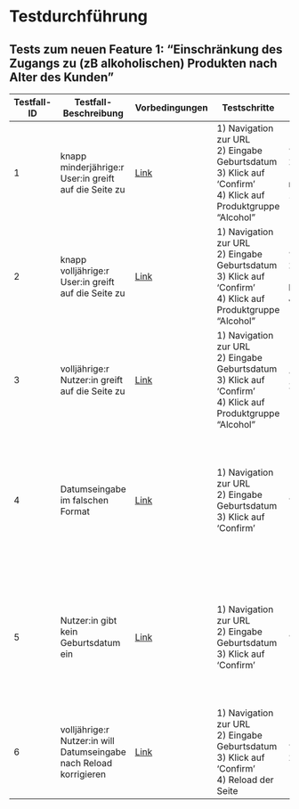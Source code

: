 # **Testdurchführung**

## **Tests zum neuen Feature 1:  “Einschränkung des Zugangs zu (zB alkoholischen) Produkten nach Alter des Kunden”**

| Testfall-ID | Testfall-Beschreibung | Vorbedingungen | Testschritte | Testdaten | SOLL | IST | Status |
| --- | --- | --- | --- | --- | --- | --- | --- |
| 1 | knapp minderjährige:r User:in greift auf die Seite zu | [Link](https://grocerymate.masterschool.com/store) | 1) Navigation zur URL<br>2) Eingabe Geburtsdatum<br>3) Klick auf ‘Confirm’<br>4) Klick auf Produktgruppe “Alcohol”&nbsp;&nbsp;&nbsp; | “02-09-2007”<br>(Geburtstag morgen vor 18 Jahren) | Fehlermeldung “Es wird nur ein eingeschränktes Sortiment angezeigt”<br>+<br>alkoholische Produkte nicht sichtbar&nbsp;&nbsp;&nbsp; | = SOLL | PASS |
| 2 | knapp volljährige:r User:in greift auf die Seite zu | [Link](https://grocerymate.masterschool.com/store) | 1) Navigation zur URL<br>2) Eingabe Geburtsdatum<br>3) Klick auf ‘Confirm’<br>4) Klick auf Produktgruppe “Alcohol”&nbsp;&nbsp;&nbsp; | “01-09-2007”<br>(Geburtstag heute vor 18 Jahren) | keine Fehlermeldung, alle Produktgruppen sichtbar&nbsp;&nbsp;&nbsp; | = SOLL | PASS |
| 3 | volljährige:r Nutzer:in greift auf die Seite zu | [Link](https://grocerymate.masterschool.com/store) | 1) Navigation zur URL<br>2) Eingabe Geburtsdatum<br>3) Klick auf ‘Confirm’<br>4) Klick auf Produktgruppe “Alcohol”&nbsp;&nbsp;&nbsp; | “30-03-2000” | keine Fehlermeldung, alle Produktgruppen sichtbar&nbsp;&nbsp;&nbsp; | = SOLL | PASS |
| 4 | Datumseingabe im falschen Format | [Link](https://grocerymate.masterschool.com/store) | 1) Navigation zur URL<br>2) Eingabe Geburtsdatum<br>3) Klick auf ‘Confirm’&nbsp;&nbsp;&nbsp; | “30.03.2000” | Fehlermeldung “Bitte geben Sie das Datum im Format DD-MM-YYYY ein”&nbsp;&nbsp;&nbsp; | Nutzer:in wird als minderjährig eingestuft, Fehlermeldung “Es wird nur ein eingeschränktes Sortiment angezeigt”<br>+<br>alkoholische Produkte nicht sichtbar&nbsp;&nbsp;&nbsp; | FAIL |
| 5 | Nutzer:in gibt kein Geburtsdatum ein | [Link](https://grocerymate.masterschool.com/store) | 1) Navigation zur URL<br>2) Eingabe Geburtsdatum<br>3) Klick auf ‘Confirm’&nbsp;&nbsp;&nbsp; | “” | Fehlermeldung “Bitte geben Sie Ihr Geburtsdatum im Format DD-MM-YYYY ein” oder inaktiver ‘Confirm’-Button&nbsp;&nbsp;&nbsp; | Nutzer:in wird als minderjährig eingestuft, Fehlermeldung “Es wird nur ein eingeschränktes Sortiment angezeigt”<br>+<br>alkoholische Produkte nicht sichtbar&nbsp;&nbsp;&nbsp; | FAIL |
| 6 | volljährige:r Nutzer:in will Datumseingabe nach Reload korrigieren | [Link](https://grocerymate.masterschool.com/store) | 1) Navigation zur URL<br>2) Eingabe Geburtsdatum<br>3) Klick auf ‘Confirm’<br>4) Reload der Seite&nbsp;&nbsp;&nbsp; | “30-03-2000” | Erneutes Erscheinen des Feldes zur Datumseingabe&nbsp;&nbsp;&nbsp; | Nutzer:in wird weiterhin als minderjährig eingestuft,<br>alkoholische Produkte nicht sichtbar&nbsp;&nbsp;&nbsp; | FAIL |
